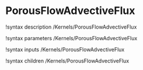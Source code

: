 <!-- MOOSE Documentation Stub: Remove this when content is added. -->

# PorousFlowAdvectiveFlux
!syntax description /Kernels/PorousFlowAdvectiveFlux

!syntax parameters /Kernels/PorousFlowAdvectiveFlux

!syntax inputs /Kernels/PorousFlowAdvectiveFlux

!syntax children /Kernels/PorousFlowAdvectiveFlux
